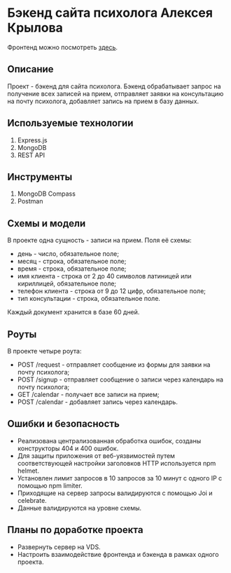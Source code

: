 # Бэкенд сайта психолога Алексея Крылова
Фронтенд можно посмотреть [здесь](https://github.com/IVKrylova/psychologist-krylov).
<br>

## Описание
Проект - бэкенд для сайта психолога. Бэкенд обрабатывает запрос на получение всех записей на прием, отправляет заявки на консультацию на почту психолога, добавляет запись на прием в базу данных.

## Используемые технологии
1. Express.js
2. MongoDB
3. REST API

## Инструменты
1. MongoDB Compass
2. Postman
   
## Схемы и модели
В проекте одна сущность - записи на прием. Поля её схемы:
* день - число, обязательное поле;
* месяц - строка, обязательное поле;
* время - строка, обязательное поле;
* имя клиента - строка от 2 до 40 символов латиницей или кириллицей, обязательное поле;
* телефон клиента - строка от 9 до 12 цифр, обязательное поле;
* тип консультации - строка, обязательное поле.<br>
  
Каждый документ хранится в базе 60 дней.

## Роуты
В проекте четыре роута:
* POST /request - отправляет сообщение из формы для заявки на почту психолога;
* POST /signup - отправляет сообщение о записи через календарь на почту психолога;
* GET /calendar - получает все записи на прием;
* POST /calendar - добавляет запись через календарь.

## Ошибки и безопасность
* Реализована централизованная обработка ошибок, созданы конструкторы 404 и 400 ошибок.
* Для защиты приложения от веб-уязвимостей путем соответствующей настройки заголовков HTTP используется npm helmet.
* Установлен лимит запросов в 10 запросов за 10 минут с одного IP с помощью npm limiter.
* Приходящие на сервер запросы валидируются с помощью Joi и celebrate.
* Данные валидируются на уровне схемы. 

## Планы по доработке проекта
* Развернуть сервер на VDS.
* Настроить взаимодействие фронтенда и бэкенда в рамках одного проекта. 
